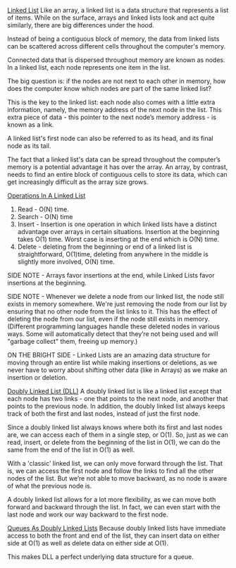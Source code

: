 <u>Linked List</u>
Like an array, a linked list is a data structure that represents a list of items. While on the surface, arrays and linked lists look and act quite similarly, there are big differences under the hood.

Instead of being a contiguous block of memory, the data from linked lists can be scattered across different cells throughout the computer's memory.

Connected data that is dispersed throughout memory are known as nodes. In a linked list, each node represents one item in the list. 

The big question is: if the nodes are not next to each other in memory, how does the computer know which nodes are part of the same linked list?

This is the key to the linked list: each node also comes with a little extra information, namely, the memory address of the next node in the list.
This extra piece of data - this pointer to the next node’s memory address - is known as a link.

A linked list's first node can also be referred to as its head, and
its final node as its tail.

The fact that a linked list's data can be spread throughout the computer’s memory is a potential advantage it has over the array. An array, by contrast, needs to find an entire block of contiguous cells to store its data, which can get increasingly difficult as the array size grows.

<u>Operations In A Linked List</u>
1. Read - O(N) time.
2. Search - O(N) time
3. Insert - Insertion is one operation in which linked lists have a distinct advantage over arrays in certain situations. Insertion at the beginning takes O(1) time. Worst case is inserting at the end which is O(N) time.
4. Delete - deleting from the beginning or end of a linked list is straightforward, O(1)time, deleting from anywhere in the middle is slightly more involved, O(N) time.

SIDE NOTE - Arrays favor insertions at the end, while Linked Lists favor insertions at the beginning.

SIDE NOTE - Whenever we delete a node from our linked list, the node still exists in memory somewhere. We're just removing the node from our list by ensuring that no other node from the list links to it. This has the effect of deleting the node from our list, even if the node still exists in memory.
(Different programming languages handle these deleted nodes in various ways. Some will automatically detect that they’re not being used and will "garbage collect" them, freeing up memory.)

ON THE BRIGHT SIDE - Linked Lists are an amazing data structure for moving through an entire list while making insertions or deletions, as we never have to worry about shifting other data (like in Arrays) as we make an insertion or deletion.

<u>Doubly Linked List (DLL)</u>
A doubly linked list is like a linked list except that each node has two links - one that points to the next node, and another that points to the previous node. 
In addition, the doubly linked list always keeps track of both the first and last nodes, instead of just the first node.

Since a doubly linked list always knows where both its first and last nodes are, we can access each of them in a single step, or O(1). So, just as we can read, insert, or delete from the beginning of the list in O(1), we can do the same from the end of the list in O(1) as well.

With a 'classic' linked list, we can only move forward through the list. That is, we can access the first node and follow the links to find all the other nodes of the list. But we’re not able to move backward, as no node is aware of what the previous node is.

A doubly linked list allows for a lot more flexibility, as we can move both forward and backward through the list. In fact, we can even start with the last node and work our way backward to the first node.

<u>Queues As Doubly Linked Lists</u>
Because doubly linked lists have immediate access to both the front and end of the list, they can insert data on either side at O(1) as well as delete data on either side at O(1).

This makes DLL a perfect underlying data structure for a queue.
